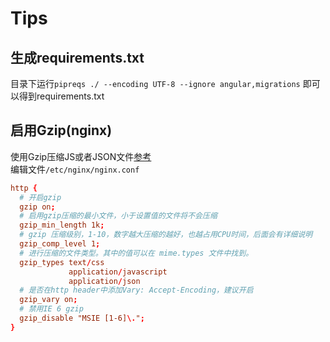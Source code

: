 # Tips
## 生成requirements.txt
目录下运行`pipreqs ./ --encoding UTF-8 --ignore angular,migrations`
即可以得到requirements.txt

## 启用Gzip(nginx)
使用Gzip压缩JS或者JSON文件[参考](https://www.darrenfang.com/2015/01/setting-up-http-cache-and-gzip-with-nginx/)  
编辑文件`/etc/nginx/nginx.conf`
```conf
http {
  # 开启gzip
  gzip on;
  # 启用gzip压缩的最小文件，小于设置值的文件将不会压缩
  gzip_min_length 1k;
  # gzip 压缩级别，1-10，数字越大压缩的越好，也越占用CPU时间，后面会有详细说明
  gzip_comp_level 1;
  # 进行压缩的文件类型。其中的值可以在 mime.types 文件中找到。
  gzip_types text/css
             application/javascript
             application/json
  # 是否在http header中添加Vary: Accept-Encoding，建议开启
  gzip_vary on;
  # 禁用IE 6 gzip
  gzip_disable "MSIE [1-6]\.";
}
```
